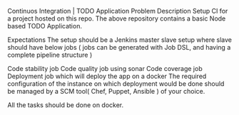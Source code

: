 Continuos Integration | TODO Application
Problem Description
Setup CI for a project hosted on this repo. The above repository contains a basic Node based TODO Application.

Expectations
The setup should be a Jenkins master slave setup where slave should have below jobs ( jobs can be generated with Job DSL, and having a complete pipeline structure )

Code stability job
Code quality job using sonar
Code coverage job
Deployment job which will deploy the app on a docker
The required configuration of the instance on which deployment would be done should be managed by a SCM tool( Chef, Puppet, Ansible ) of your choice.

All the tasks should be done on docker.
